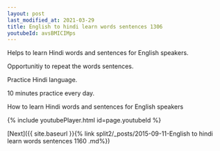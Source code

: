 ```yaml
---
layout: post
last_modified_at: 2021-03-29
title: English to hindi learn words sentences 1306 
youtubeId: avsBMICIMps
---
```

 
 
Helps to learn Hindi words and sentences for English speakers.

Opportunitiy to repeat the words sentences. 

Practice Hindi language. 
 
10 minutes practice every day. 
 
How to learn Hindi words and sentences for English speakers 
 
{% include youtubePlayer.html id=page.youtubeId %}
 
 
[Next]({{ site.baseurl }}{% link  split2/_posts/2015-09-11-English to hindi learn words sentences 1160 .md%})
 
